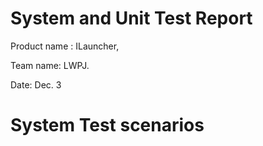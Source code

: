 # System and Unit Test Report

Product name : ILauncher,

Team name: LWPJ.

Date: Dec. 3

# System Test scenarios

